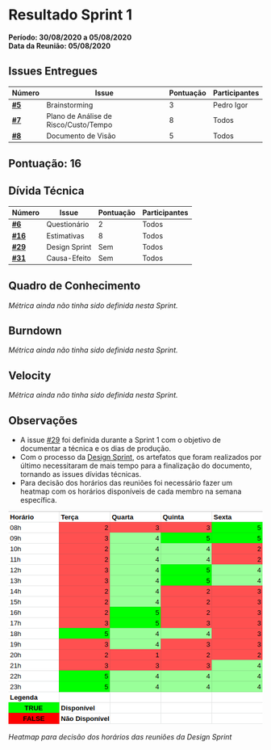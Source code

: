 # Resultado Sprint 1
**Período: 30/08/2020 a 05/08/2020**<br>
**Data da Reunião: 05/08/2020**
## Issues Entregues

|Número | Issue | Pontuação | Participantes|
| - | - | - | - |
| [**#5**](https://github.com/UnBArqDsw/2020.1_G12_Stock/issues/5) | Brainstorming | 3 | Pedro Igor |
| [**#7**](https://github.com/UnBArqDsw/2020.1_G12_Stock/issues/7) | Plano de Análise de Risco/Custo/Tempo | 8 | Todos |
| [**#8**](https://github.com/UnBArqDsw/2020.1_G12_Stock/issues/8) | Documento de Visão | 5 | Todos |


## Pontuação: 16
## Dívida Técnica 
|Número | Issue | Pontuação | Participantes|
| - | - | - | - |
| [**#6**](https://github.com/UnBArqDsw/2020.1_G12_Stock/issues/6) | Questionário | 2 | Todos |
| [**#16**](https://github.com/UnBArqDsw/2020.1_G12_Stock/issues/16)| Estimativas | 8 | Todos |
| [**#29**](https://github.com/UnBArqDsw/2020.1_G12_Stock/issues/29)|Design Sprint| Sem | Todos
| [**#31**](https://github.com/UnBArqDsw/2020.1_G12_Stock/issues/31) | Causa-Efeito | Sem | Todos |


## Quadro de Conhecimento
*Métrica ainda não tinha sido definida nesta Sprint.*

## Burndown
*Métrica ainda não tinha sido definida nesta Sprint.*

## Velocity
*Métrica ainda não tinha sido definida nesta Sprint.*

## Observações
* A issue [#29](https://github.com/UnBArqDsw/2020.1_G12_Stock/issues/29) foi definida durante a Sprint 1 com o objetivo de documentar a técnica e os dias de produção.
* Com o processo da [Design Sprint](DesignSprint/designSprint.md), os artefatos que foram realizados por último necessitaram de mais tempo para a finalização do documento, tornando as issues dívidas técnicas.
* Para decisão dos horários das reuniões foi necessário fazer um heatmap com os horários disponíveis de cada membro na semana específica.

![reuniao](../../assets/img/Sprints/reuniaoDesignSprint.png)

*Heatmap para decisão dos horários das reuniões da Design Sprint*

